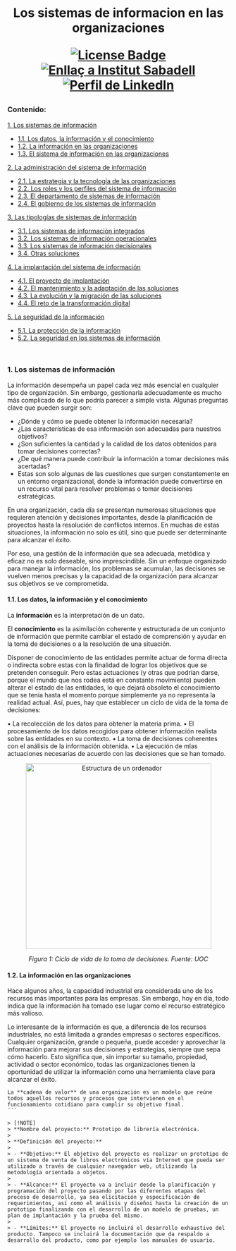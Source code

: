  <h1 align="center">Los sistemas de informacion en las organizaciones 
<div align="center">

<a href="https://github.com/victordomgs/Teoria-de-sistemas-i-computacion/blob/main/LICENSE"><img src="https://img.shields.io/github/license/abhisheknaiidu/awesome-github-profile-readme?color=2b9348" alt="License Badge"/></a>
<a href="https://agora.xtec.cat/ies-sabadell/"><img src="https://img.shields.io/badge/Institut%20Sabadell-Centre-%23FFD700" alt="Enllaç a Institut Sabadell"/></a>
<a href="https://www.linkedin.com/in/v%C3%ADctor-garc%C3%ADa-saiz-/"><img src="https://img.shields.io/badge/LinkedIn-Perfil-%230077B5" alt="Perfil de LinkedIn"/></a>
</a>



</div>

### Contenido:
[1. Los sistemas de información](#1-los-sistemas-de-información)  
  - [1.1. Los datos, la información y el conocimiento](#11-los-datos-la-información-y-el-conocimiento)  
  - [1.2. La información en las organizaciones](#12-la-información-en-las-organizaciones)  
  - [1.3. El sistema de información en las organizaciones](#13-el-sistema-de-información-en-las-organizaciones)  

[2. La administración del sistema de información](#2-la-administración-del-sistema-de-información)  
  - [2.1. La estrategia y la tecnología de las organizaciones](#21-la-estrategia-y-la-tecnología-de-las-organizaciones)  
  - [2.2. Los roles y los perfiles del sistema de información](#22-los-roles-y-los-perfiles-del-sistema-de-información)  
  - [2.3. El departamento de sistemas de información](#23-el-departamento-de-sistemas-de-información)  
  - [2.4. El gobierno de los sistemas de información](#24-el-gobierno-de-los-sistemas-de-información)  

[3. Las tipologías de sistemas de información](#3-las-tipologías-de-sistemas-de-información)  
  - [3.1. Los sistemas de información integrados](#31-los-sistemas-de-información-integrados)  
  - [3.2. Los sistemas de información operacionales](#32-los-sistemas-de-información-operacionales)  
  - [3.3. Los sistemas de información decisionales](#33-los-sistemas-de-información-decisionales)  
  - [3.4. Otras soluciones](#34-otras-soluciones)  

[4. La implantación del sistema de información](#4-la-implantación-del-sistema-de-información)  
  - [4.1. El proyecto de implantación](#41-el-proyecto-de-implantación)  
  - [4.2. El mantenimiento y la adaptación de las soluciones](#42-el-mantenimiento-y-la-adaptación-de-las-soluciones)  
  - [4.3. La evolución y la migración de las soluciones](#43-la-evolución-y-la-migración-de-las-soluciones)  
  - [4.4. El reto de la transformación digital](#44-el-reto-de-la-transformación-digital)  

[5. La seguridad de la información](#5-la-seguridad-de-la-información)  
  - [5.1. La protección de la información](#51-la-protección-de-la-información)  
  - [5.2. La seguridad en los sistemas de información](#52-la-seguridad-en-los-sistemas-de-información)  


<br>

### 1. Los sistemas de información

La información desempeña un papel cada vez más esencial en cualquier tipo de organización. Sin embargo, gestionarla adecuadamente es mucho más complicado de lo que podría parecer a simple vista. Algunas preguntas clave que pueden surgir son:

- ¿Dónde y cómo se puede obtener la información necesaria?
- ¿Las características de esa información son adecuadas para nuestros objetivos?
- ¿Son suficientes la cantidad y la calidad de los datos obtenidos para tomar decisiones correctas?
- ¿De qué manera puede contribuir la información a tomar decisiones más acertadas?
- Estas son solo algunas de las cuestiones que surgen constantemente en un entorno organizacional, donde la información puede convertirse en un recurso vital para resolver problemas o tomar decisiones estratégicas.

En una organización, cada día se presentan numerosas situaciones que requieren atención y decisiones importantes, desde la planificación de proyectos hasta la resolución de conflictos internos. En muchas de estas situaciones, la información no solo es útil, sino que puede ser determinante para alcanzar el éxito.

Por eso, una gestión de la información que sea adecuada, metódica y eficaz no es solo deseable, sino imprescindible. Sin un enfoque organizado para manejar la información, los problemas se acumulan, las decisiones se vuelven menos precisas y la capacidad de la organización para alcanzar sus objetivos se ve comprometida.

#### 1.1. Los datos, la información y el conocimiento

La **información** es la interpretación de un dato.

El **conocimiento** es la asimilación coherente y estructurada de un conjunto de información que permite cambiar el estado de comprensión y ayudar en la toma de decisiones o a la resolución de una situación.

Disponer de conocimiento de las entidades permite actuar de forma directa o indirecta sobre estas con la finalidad de lograr los objetivos que se pretenden conseguir. Pero estas actuaciones (y otras que podrían darse, porque el mundo que nos rodea está en constante movimiento) pueden alterar el estado de las entidades, lo que dejará obsoleto el conocimiento que se tenía hasta el momento porque simplemente ya no representa la realidad actual. Así, pues, hay que establecer un ciclo de vida de la toma de decisiones:

• La recolección de los datos para obtener la materia prima.
• El procesamiento de los datos recogidos para obtener información realista sobre las entidades en su contexto.
• La toma de decisiones coherentes con el análisis de la información obtenida.
• La ejecución de mlas actuaciones necesarias de acuerdo con las decisiones que se han tomado.

  <div style="text-align: center;">
    <img src="https://github.com/victordomgs/Teoria-de-sistemas-i-computacion/blob/main/images/Figura%201.%20Los%20sistemas%20de%20informaci%C3%B3n%20en%20las%20organizaciones.png" alt="Estructura de un ordenador" width="421" height="auto"/>
    <p><em>Figura 1: Ciclo de vida de la toma de decisiones. Fuente: UOC</em></p>
  </div>

#### 1.2. La información en las organizaciones

Hace algunos años, la capacidad industrial era considerada uno de los recursos más importantes para las empresas. Sin embargo, hoy en día, todo indica que la información ha tomado ese lugar como el recurso estratégico más valioso.

Lo interesante de la información es que, a diferencia de los recursos industriales, no está limitada a grandes empresas o sectores específicos. Cualquier organización, grande o pequeña, puede acceder y aprovechar la información para mejorar sus decisiones y estrategias, siempre que sepa cómo hacerlo. Esto significa que, sin importar su tamaño, propiedad, actividad o sector económico, todas las organizaciones tienen la oportunidad de utilizar la información como una herramienta clave para alcanzar el éxito.

```
La **cadena de valor** de una organización es un modelo que reúne todos aquellos recursos y procesos que intervienen en el funcionamiento cotidiano para cumplir su objetivo final.
´´´

> [!NOTE]
> **Nombre del proyecto:** Prototipo de librería electrónica.
> 
> **Definición del proyecto:**
> 
> - **Objetivo:** El objetivo del proyecto es realizar un prototipo de un sistema de venta de libros electrónicos vía Internet que pueda ser utilizado a través de cualquier navegador web, utilizando la metodología orientada a objetos.
> 
> - **Alcance:** El proyecto va a incluir desde la planificación y programación del proyecto pasando por las diferentes etapas del proceso de desarrollo, ya sea elicitación y especificación de requerimientos, así como el análisis y diseñoi hasta la creación de un prototipo finalizando con el desarrollo de un modelo de pruebas, un plan de implantación y la prueba del mismo.
> 
> - **Límites:** El proyecto no incluirá el desarrollo exhaustivo del producto. Tampoco se incluirá la documentación que da respaldo a desarrollo del producto, como por ejemplo los manuales de usuario.
